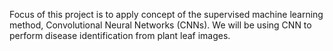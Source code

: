 Focus of this project is to apply concept of
the supervised machine learning method, Convolutional Neural
Networks (CNNs). We will be using CNN to perform disease
identification from plant leaf images.
